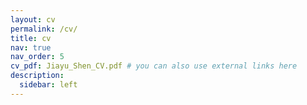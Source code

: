 ```yaml
---
layout: cv
permalink: /cv/
title: cv
nav: true
nav_order: 5
cv_pdf: Jiayu_Shen_CV.pdf # you can also use external links here
description: 
  sidebar: left
---
```

